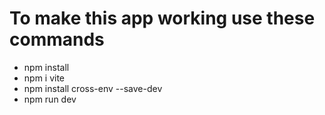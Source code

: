 # To make this app working use these commands
- npm install
- npm i vite
- npm install cross-env --save-dev
- npm run dev
